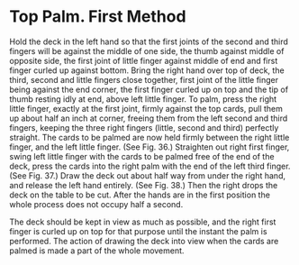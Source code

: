 # Top Palm. First Method

Hold the deck in the left hand so that the first joints of the second and third fingers will be against the middle of one side, the thumb against middle of opposite side, the first joint of little finger against middle of end and first finger curled up against bottom. Bring the right hand over top of deck, the third, second and little fingers close together, first joint of the little finger being against the end corner, the first finger curled up on top and the tip of thumb resting idly at end, above left little finger. To palm, press the right little finger, exactly at the first joint, firmly against the top cards, pull them up about half an inch at corner, freeing them from the left second and third fingers, keeping the three right fingers \(little, second and third\) perfectly straight. The cards to be palmed are now held firmly between the right little finger, and the left little finger. \(See Fig. 36.\) Straighten out right first finger, swing left little finger with the cards to be palmed free of the end of the deck, press the cards into the right palm with the end of the left third finger. \(See Fig. 37.\) Draw the deck out about half way from under the right hand, and release the left hand entirely. \(See Fig. 38.\) Then the right drops the deck on the table to be cut. After the hands are in the first position the whole process does not occupy half a second.

The deck should be kept in view as much as possible, and the right first finger is curled up on top for that purpose until the instant the palm is performed. The action of drawing the deck into view when the cards are palmed is made a part of the whole movement.

